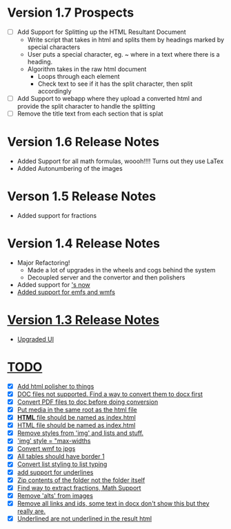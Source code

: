 # Version 1.7 Prospects

- [ ] Add Support for Splitting up the HTML Resultant Document
  - Write script that takes in html and splits them by headings marked by special characters
  - User puts a special character, eg. ~ where in a text where there is a heading.
  - Algorithm takes in the raw html document
    - Loops through each element
    - Check text to see if it has the split character, then split accordingly
- [ ] Add Support to webapp where they upload a converted html and provide the split character to handle the splitting
- [ ] Remove the title text from each section that is splat

# Version 1.6 Release Notes

- Added Support for all math formulas, woooh!!!! Turns out they use LaTex
- Added Autonumbering of the images

# Verson 1.5 Release Notes

- Added support for fractions

# Version 1.4 Release Notes

- Major Refactoring!
  - Made a lot of upgrades in the wheels and cogs behind the system
  - Decoupled server and the convertor and then polishers
- Added support for <u>'s now
- Added support for emfs and wmfs

# Version 1.3 Release Notes

- Upgraded UI

# TODO

- [x] Add html polisher to things
- [x] DOC files not supported. Find a way to convert them to docx first
- [x] Convert PDF files to doc before doing conversion
- [x] Put media in the same root as the html file
- [x] **HTML** file should be named as index.html
- [x] HTML file should be named as index.html
- [x] Remove styles from 'img' and lists and stuff.
- [x] 'img' style = "max-widths
- [x] Convert wmf to jpgs
- [x] All tables should have border 1
- [x] Convert list styling to list typing
- [x] add support for underlines
- [x] Zip contents of the folder not the folder itself
- [x] Find way to extract fractions, Math Support
- [x] Remove 'alts' from images
- [x] Remove all links and ids, some text in docx don't show this but they really are.
- [x] Underlined are not underlined in the result html
